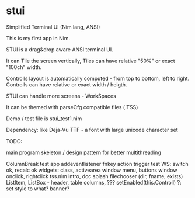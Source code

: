 # stui
Simplified Terminal UI (Nim lang, ANSI)

This is my first app in Nim.

STUI is a drag&drop aware ANSI terminal UI.

It can Tile the screen vertically, Tiles can have relative "50%" or exact "100ch" width.

Controlls layout is automatically computed - from top to bottom, left to right.
Controlls can have relative or exact width / heigth.

STUI can handle more screens - WorkSpaces

It can be themed with parseCfg compatible files (.TSS)

Demo / test file is stui_test1.nim

Dependency: like Deja-Vu TTF - a font with large unicode character set

TODO:

main program skeleton / design pattern for better multithreading

ColumnBreak test
app addeventlistener fnkey action trigger test
WS: switch ok, recalc ok
widgets: class, activearea
window menu, buttons
window onclick, rightclick
tss.nim
intro, doc
splash
filechooser (dir, fname, exists)
ListItem, ListBox - header, table columns, ???
setEnabled(this:Controll) ?: set style to what?
banner?
